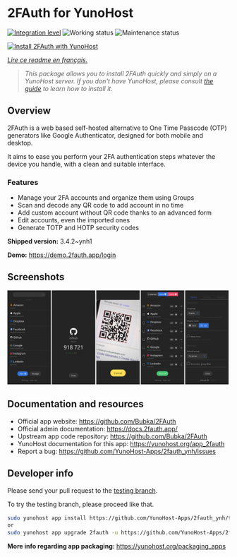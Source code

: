 <!--
N.B.: This README was automatically generated by https://github.com/YunoHost/apps/tree/master/tools/README-generator
It shall NOT be edited by hand.
-->

# 2FAuth for YunoHost

[![Integration level](https://dash.yunohost.org/integration/2fauth.svg)](https://dash.yunohost.org/appci/app/2fauth) ![Working status](https://ci-apps.yunohost.org/ci/badges/2fauth.status.svg) ![Maintenance status](https://ci-apps.yunohost.org/ci/badges/2fauth.maintain.svg)

[![Install 2FAuth with YunoHost](https://install-app.yunohost.org/install-with-yunohost.svg)](https://install-app.yunohost.org/?app=2fauth)

*[Lire ce readme en français.](./README_fr.md)*

> *This package allows you to install 2FAuth quickly and simply on a YunoHost server.
If you don't have YunoHost, please consult [the guide](https://yunohost.org/#/install) to learn how to install it.*

## Overview

2FAuth is a web based self-hosted alternative to One Time Passcode (OTP) generators like Google Authenticator, designed for both mobile and desktop.

It aims to ease you perform your 2FA authentication steps whatever the device you handle, with a clean and suitable interface.

### Features

- Manage your 2FA accounts and organize them using Groups
- Scan and decode any QR code to add account in no time
- Add custom account without QR code thanks to an advanced form
- Edit accounts, even the imported ones
- Generate TOTP and HOTP security codes

**Shipped version:** 3.4.2~ynh1

**Demo:** https://demo.2fauth.app/login

## Screenshots

![Screenshot of 2FAuth](./doc/screenshots/screenshot.png)

## Documentation and resources

* Official app website: <https://github.com/Bubka/2FAuth>
* Official admin documentation: <https://docs.2fauth.app/>
* Upstream app code repository: <https://github.com/Bubka/2FAuth>
* YunoHost documentation for this app: <https://yunohost.org/app_2fauth>
* Report a bug: <https://github.com/YunoHost-Apps/2fauth_ynh/issues>

## Developer info

Please send your pull request to the [testing branch](https://github.com/YunoHost-Apps/2fauth_ynh/tree/testing).

To try the testing branch, please proceed like that.

``` bash
sudo yunohost app install https://github.com/YunoHost-Apps/2fauth_ynh/tree/testing --debug
or
sudo yunohost app upgrade 2fauth -u https://github.com/YunoHost-Apps/2fauth_ynh/tree/testing --debug
```

**More info regarding app packaging:** <https://yunohost.org/packaging_apps>
